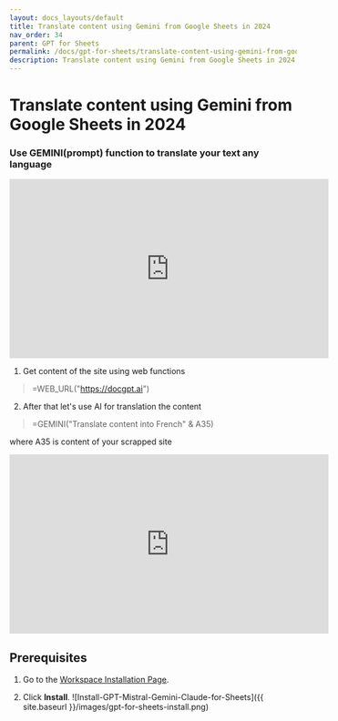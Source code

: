 ```yaml
---
layout: docs_layouts/default
title: Translate content using Gemini from Google Sheets in 2024
nav_order: 34
parent: GPT for Sheets
permalink: /docs/gpt-for-sheets/translate-content-using-gemini-from-google-sheets-in-2024
description: Translate content using Gemini from Google Sheets in 2024
---
```


# Translate content using Gemini from Google Sheets in 2024

### Use GEMINI(prompt) function to translate your text any language

<iframe width="560" height="315" src="https://www.youtube.com/embed/IVehBwbRvWE?si=zwhMZZBP9WccCmiu" title="YouTube video player" frameborder="0" allow="accelerometer; autoplay; clipboard-write; encrypted-media; gyroscope; picture-in-picture; web-share" referrerpolicy="strict-origin-when-cross-origin" allowfullscreen></iframe>


1. Get content of the site using web functions
> =WEB_URL("https://docgpt.ai")

2. After that let's use AI for translation the content

> =GEMINI("Translate content into French" & A35)

where A35 is content of your scrapped site

<iframe width="560" height="315" src="https://www.youtube.com/embed/V4IRVKBHJy4?si=3qoBVoXAddHTg7qR" title="How to use GPT for Sheets" frameborder="0" allow="accelerometer; autoplay; clipboard-write; encrypted-media; gyroscope; picture-in-picture; web-share" allowfullscreen></iframe>

## Prerequisites

1. Go to the [Workspace Installation Page](https://workspace.google.com/u/0/marketplace/app/gpt_for_sheets_docs_forms_slides/466607203252).

2. Click **Install**. ![Install-GPT-Mistral-Gemini-Claude-for-Sheets]({{ site.baseurl }}/images/gpt-for-sheets-install.png)

